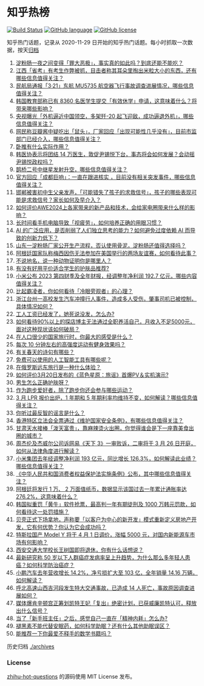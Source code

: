 # 知乎热榜
[![Build Status](https://github.com/ToWeLong/zhihu-hot-questions/workflows/CI/badge.svg)](https://github.com/ToWeLong/zhihu-hot-questions/actions)
[![GitHub language](https://img.shields.io/badge/language-golang-orange.svg)](https://golang.org/)
[![GitHub license](https://img.shields.io/github/license/ToWeLong/zhihu-hot-questions)](https://github.com/ToWeLong/zhihu-hot-questions/blob/main/LICENSE)

知乎热门话题，记录从 2020-11-29 日开始的知乎热门话题。每小时抓取一次数据，按天[归档](./archives)

<!-- BEGIN -->

1. [淀粉肠一夜之间变得「罪大恶极」，事实真的如此吗？到底还能不能吃？](https://www.zhihu.com/question/649133658)
1. [江西「省考」有考生作弊被抓，目击者称其耳朵里掏出米粒大小的东西，还有哪些信息值得关注？](https://www.zhihu.com/question/648931968)
1. [民航局通报「3·21」东航 MU5735 航空器飞行事故调查进展情况，哪些信息值得关注？](https://www.zhihu.com/question/649377768)
1. [韩国教育部称已有 8360 名医学生提交「有效休学」申请，这意味着什么？将带来哪些影响？](https://www.zhihu.com/question/649312548)
1. [央视曝光「外机逼近中国领空，多架歼-20 起飞迎敌，成功逼退外机」，哪些信息值得关注？](https://www.zhihu.com/question/649335229)
1. [网民称豆瓣酱中疑吃出「鼠头」，厂家回应「出现可能性几乎没有」，目前市监部门已经介入，哪些信息值得关注？](https://www.zhihu.com/question/649338950)
1. [卧推有什么实际作用？](https://www.zhihu.com/question/42154477)
1. [韩医协表示将团结 14 万医生，敦促尹锡悦下台，事态将会如何发展？会动摇尹锡悦政权吗？](https://www.zhihu.com/question/649356724)
1. [鹊桥二号中继星发射升空，哪些信息值得关注？](https://www.zhihu.com/question/649297370)
1. [官方回应「成都巨响」：一直在跟进核实 ，目前没有相关突发事件，哪些信息值得关注？](https://www.zhihu.com/question/649356543)
1. [邯郸被害初中生父亲发声，「可能错失了孩子的求救信号」，孩子的哪些表现可能是求救信号？家长如何及早介入？](https://www.zhihu.com/question/649350103)
1. [如何评价AWE2024上各家带来的新产品和技术，会给家电圈带来什么样的影响？](https://www.zhihu.com/question/648985411)
1. [长时间看手机电脑导致「视疲劳」，如何培养正确的用眼习惯？](https://www.zhihu.com/question/649333323)
1. [AI 的广泛应用，是否削弱了人们独立思考的能力？如何避免过度依赖 AI 而导致的创新力低下？](https://www.zhihu.com/question/649313188)
1. [山东一淀粉肠厂家公开生产流程，否认使用骨泥，淀粉肠还值得选择吗？](https://www.zhihu.com/question/649063403)
1. [阿根廷国家队称梅西因伤无法参加在美国举行的两场友谊赛，如何看待此事？](https://www.zhihu.com/question/649162522)
1. [不说地名，说一种动物证明你是哪里人？](https://www.zhihu.com/question/649092840)
1. [有没有好用平价适合学生的护肤品推荐?](https://www.zhihu.com/question/646091575)
1. [小米公布 2023 第四财季及全年财报，经调整年净利润 192.7 亿元，哪些内容值得关注？](https://www.zhihu.com/question/649234434)
1. [比起霸凌者，你如何看待「冷眼旁观者」的心理？](https://www.zhihu.com/question/649090942)
1. [浙江台州一高校发生汽车冲撞行人事件，造成多人受伤，肇事司机已被控制，具体情况如何？](https://www.zhihu.com/question/649190301)
1. [工人工资已经发了，她死说没发，怎么办?](https://www.zhihu.com/question/648431696)
1. [如何看待90%以上的探店博主无法通过全职养活自己，月收入不足5000元，面对这种现状该如何破局？](https://www.zhihu.com/question/649332052)
1. [在人口很少的国家旅行时，你最大的感受是什么？](https://www.zhihu.com/question/648235589)
1. [每次 10 分钟左右的高强度运动有健身效果吗？](https://www.zhihu.com/question/648061315)
1. [有关春天的诗句有哪些？](https://www.zhihu.com/question/649298195)
1. [免费可以使用的人工智能工具有哪些呢？](https://www.zhihu.com/question/622908999)
1. [在俄罗斯远东旅行是一种什么体验？](https://www.zhihu.com/question/648235695)
1. [如何评价3月20日发布的《蓝色星原：旅谣》首爆PV＆实机演示?](https://www.zhihu.com/question/649317096)
1. [男生怎么正确护肤呀？](https://www.zhihu.com/question/648014526)
1. [作为跑步爱好者，除了跑步你还会参与哪些运动？](https://www.zhihu.com/question/648046631)
1. [3 月 LPR 报价出炉，1 年期和 5 年期利率均维持不变，如何解读？哪些信息值得关注？](https://www.zhihu.com/question/649300032)
1. [你听过最反智的谣言是什么？](https://www.zhihu.com/question/624765768)
1. [香港特区立法会全票通过《维护国家安全条例》，有哪些信息值得关注？](https://www.zhihu.com/question/649241943)
1. [甘肃天水接棒「泼天富贵」，靠麻辣烫火出圈，你觉得谁会是下一座靠美食出圈的城市？](https://www.zhihu.com/question/649221052)
1. [周杰伦及杰威尔公司诉网易《天下 3》一审败诉，二审将于 3 月 26 日开庭，如何从法律角度进行解读？](https://www.zhihu.com/question/649227196)
1. [小米集团去年经调整净利润 193 亿元，同比增长 126.3%，如何解读此业绩？哪些信息值得关注？](https://www.zhihu.com/question/649231196)
1. [《中华人民共和国消费者权益保护法实施条例》公布，其中哪些信息值得关注？](https://www.zhihu.com/question/649243807)
1. [阿根廷将发行 1 万、 2 万面值纸币，数据显示该国过去一年累计通胀率达 276.2%，这意味着什么？](https://www.zhihu.com/question/649315222)
1. [韩国拟重罚「黄牛」软件抢票，最高判一年有期徒刑及 1000 万韩元罚款，如何看待这一处罚措施？](https://www.zhihu.com/question/649310963)
1. [贝壳正式下场拿地，声称要「以客户为中心的新开发」模式重新定义房地产开发，它有何优势？你认为它会成功吗？](https://www.zhihu.com/question/649309778)
1. [特斯拉国产 Model Y 将于 4 月 1 日调价，涨幅 5000 元，对国内新能源车市场有何影响？](https://www.zhihu.com/question/649306833)
1. [西安交通大学校长王树国即将退休，你有什么话想说？](https://www.zhihu.com/question/649156868)
1. [最新研究称 50 岁以下人群癌症发病率呈上升趋势，为什么那么多年轻人患癌？如何科学防治癌症？](https://www.zhihu.com/question/649224879)
1. [小鹏汽车去年营收增长 14.2%，净亏损扩大至 103 亿，全年销量 14.16 万辆，如何解读？](https://www.zhihu.com/question/649298528)
1. [呼北高速山西吉河段发生特大交通事故，已造成 14 人死亡，事故原因调查进展如何？](https://www.zhihu.com/question/649299111)
1. [媒体爆肯辛顿宫正筹划凯特王妃「复出」绝密计划，已获威廉凯特认可，释放出什么信号？](https://www.zhihu.com/question/649326114)
1. [当了「新手班主任」之后，感觉自己一直在「精神内耗」怎么办?](https://www.zhihu.com/question/649003737)
1. [褪黑素不能代替安眠药，如何科学助眠？还有什么其他助眠误区？](https://www.zhihu.com/question/648672052)
1. [能推荐一下你最爱不释手的数学书籍吗？](https://www.zhihu.com/question/642670543)

<!-- END -->

历史归档 [./archives](./archives)


### License
[zhihu-hot-questions](https://github.com/towelong/zhihu-hot-questions) 的源码使用 MIT License 发布。